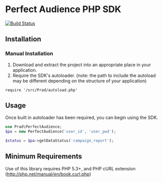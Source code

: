 Perfect Audience PHP SDK
===================
[![Build Status](https://secure.travis-ci.org/sp4ce/perfectaudience-php.png?branch=master)](http://travis-ci.org/sp4ce/perfectaudience-php)

## Installation

### Manual Installation
1. Download and extract the project into an appropriate place in your application.
2. Require the SDK's autoloader. (note: the path to include the autoload may be different depending on the structure of your application)
```
require '/src/Prad/autoload.php'
```

## Usage
Once built in autoloader has been required, you can begin using the SDK.
```php
use Prad\PerfectAudience;
$pa = new PerfectAudience('user_id', 'user_pwd');

$status = $pa->getDataStatus('campaign_report');
```
## Minimum Requirements
Use of this library requires PHP 5.3+, and PHP cURL extension (http://php.net/manual/en/book.curl.php)
